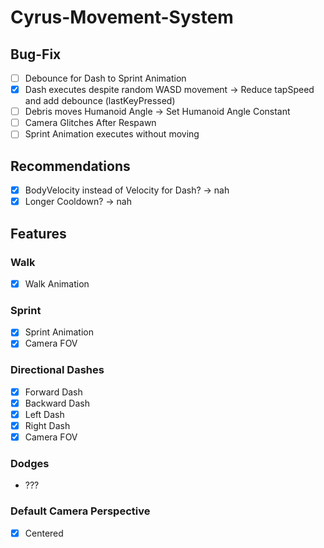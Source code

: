 # Cyrus-Movement-System
## Bug-Fix
- [ ] Debounce for Dash to Sprint Animation
- [X] Dash executes despite random WASD movement -> Reduce tapSpeed and add debounce (lastKeyPressed)
- [ ] Debris moves Humanoid Angle -> Set Humanoid Angle Constant
- [ ] Camera Glitches After Respawn
- [ ] Sprint Animation executes without moving

## Recommendations
- [X] BodyVelocity instead of Velocity for Dash? -> nah
- [X] Longer Cooldown? -> nah

## Features
### Walk
- [X] Walk Animation

### Sprint
- [X] Sprint Animation
- [X] Camera FOV

### Directional Dashes
- [X] Forward Dash
- [X] Backward Dash
- [X] Left Dash
- [X] Right Dash
- [X] Camera FOV

### Dodges
- ???

### Default Camera Perspective
- [X] Centered
